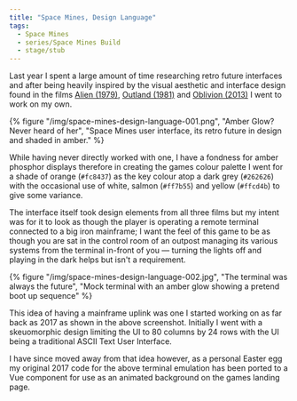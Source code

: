 ```yaml
---
title: "Space Mines, Design Language"
tags: 
  - Space Mines
  - series/Space Mines Build
  - stage/stub
---
```


Last year I spent a large amount of time researching retro future interfaces and after being heavily inspired by the visual aesthetic and interface design found in the films [Alien (1979)](https://www.imdb.com/title/tt0078748/), [Outland (1981)](https://www.imdb.com/title/tt0082869/) and [Oblivion (2013)](https://www.imdb.com/title/tt1483013/) I went to work on my own.

{% figure "/img/space-mines-design-language-001.png", "Amber Glow? Never heard of her", "Space Mines user interface, its retro future in design and shaded in amber." %}

While having never directly worked with one, I have a fondness for amber phosphor displays therefore in creating the games colour palette I went for a shade of orange (`#fc8437`) as the key colour atop a dark grey (`#262626`) with the occasional use of white, salmon (`#ff7b55`) and yellow (`#ffcd4b`) to give some variance.

The interface itself took design elements from all three films but my intent was for it to look as though the player is operating a remote terminal connected to a big iron mainframe; I want the feel of this game to be as though you are sat in the control room of an outpost managing its various systems from the terminal in-front of you — turning the lights off and playing in the dark helps but isn't a requirement.

{% figure "/img/space-mines-design-language-002.jpg", "The terminal was always the future", "Mock terminal with an amber glow showing a pretend boot up sequence" %}

This idea of having a mainframe uplink was one I started working on as far back as 2017 as shown in the above screenshot. Initially I went with a skeuomorphic design limiting the UI to 80 columns by 24 rows with the UI being a traditional ASCII Text User Interface.

I have since moved away from that idea however, as a personal Easter egg my original 2017 code for the above terminal emulation has been ported to a Vue component for use as an animated background on the games landing page.
